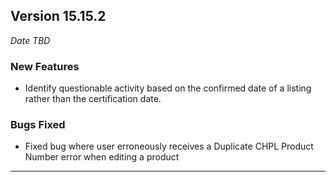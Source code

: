 
## Version 15.15.2
_Date TBD_

### New Features
* Identify questionable activity based on the confirmed date of a listing rather than the certification date.

### Bugs Fixed
* Fixed bug where user erroneously receives a Duplicate CHPL Product Number error when editing a product

---
